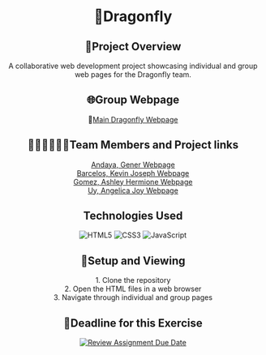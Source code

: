 <div align="center">

# 🚀Dragonfly

## 📝Project Overview

A collaborative web development project showcasing individual and group web pages for the Dragonfly team.

## 🌐Group Webpage

📌[Main Dragonfly Webpage]()

## 👨🏻‍💻👩🏻‍💻Team Members and Project links

[Andaya, Gener Webpage]()\
[Barcelos, Kevin Joseph Webpage]()\
[Gomez, Ashley Hermione Webpage]()\
[Uy, Angelica Joy Webpage]()

## Technologies Used

![HTML5](https://img.shields.io/badge/html5-%23E34F26.svg?style=flat&logo=html5&logoColor=white)
![CSS3](https://img.shields.io/badge/css3-%231572B6.svg?style=flat&logo=css3&logoColor=white)
![JavaScript](https://img.shields.io/badge/javascript-%23323330.svg?style=flat&logo=javascript&logoColor=%23F7DF1E)

## 👀Setup and Viewing

<p align="center">
1. Clone the repository <br>
2. Open the HTML files in a web browser <br>
3. Navigate through individual and group pages
</p>

## 📌Deadline for this Exercise

[![Review Assignment Due Date](https://classroom.github.com/assets/deadline-readme-button-22041afd0340ce965d47ae6ef1cefeee28c7c493a6346c4f15d667ab976d596c.svg)](https://classroom.github.com/a/Xyr6N5To)

</div>

